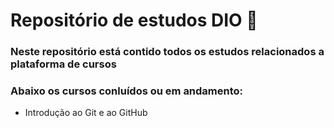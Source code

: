 # Repositório de estudos DIO :book:

### Neste repositório está contido todos os estudos relacionados a plataforma de cursos 

[DIO]: https://web.dio.me

### Abaixo os cursos conluídos ou em andamento:

* Introdução ao Git e ao GitHub
